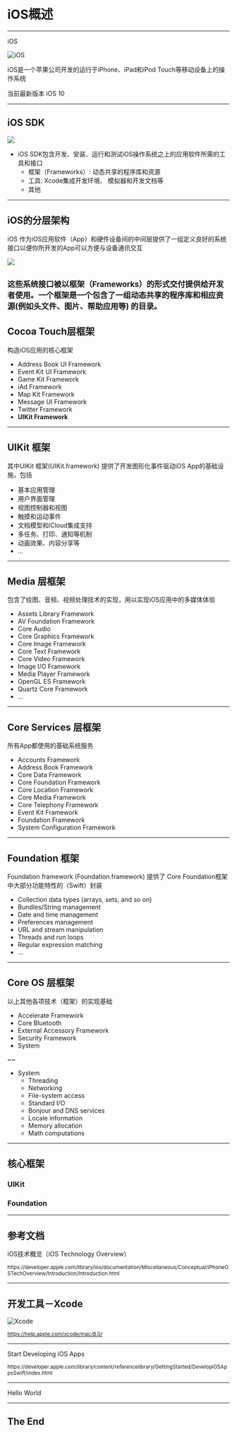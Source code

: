 

# iOS概述

---

iOS


![iOS](https://developer.apple.com/ios/images/ios-11-hero-large_2x.png) <!-- .element height="50%" -->

iOS是一个苹果公司开发的运行于iPhone、iPad和iPod Touch等移动设备上的操作系统

当前最新版本 iOS 10


---

## iOS SDK

![](https://developer.apple.com/library/content/documentation/Miscellaneous/Conceptual/iPhoneOSTechOverview/Art/iOStech_intro_2x.png) <!-- .element height="30%" width="30%" -->

- iOS SDK包含开发、安装、运行和测试iOS操作系统之上的应用软件所需的工具和接口
  - 框架（Frameworks）:  动态共享的程序库和资源
  - 工具: Xcode集成开发环境、 模拟器和开发文档等
  - 其他

---

## iOS的分层架构

iOS 作为iOS应用软件（App）和硬件设备间的中间层提供了一组定义良好的系统接口以便你所开发的App可以方便与设备通讯交互

![](https://developer.apple.com/library/content/documentation/Miscellaneous/Conceptual/iPhoneOSTechOverview/Art/SystemLayers_2x.png) <!-- .element height="30%"  -->

<small>这些系统接口被以框架（Frameworks）的形式交付提供给开发者使用。一个框架是一个包含了一组动态共享的程序库和相应资源(例如头文件、图片、帮助应用等) 的目录。</small>
---

## Cocoa Touch层框架

构造iOS应用的核心框架

- Address Book UI Framework
- Event Kit UI Framework
- Game Kit Framework
- iAd Framework
- Map Kit Framework
- Message UI Framework
- Twitter Framework
- **UIKit Framework**

---

## UIKit 框架

其中UIKit 框架(UIKit.framework) 提供了开发图形化事件驱动iOS App的基础设施，包括

- 基本应用管理
- 用户界面管理
- 视图控制器和视图
- 触摸和运动事件
- 文档模型和iCloud集成支持
- 多任务、打印、通知等机制
- 动画效果、内容分享等
- …

---

## Media 层框架

包含了绘图、音频、视频处理技术的实现，用以实现iOS应用中的多媒体体验

- Assets Library Framework
- AV Foundation Framework
- Core Audio
- Core Graphics Framework
- Core Image Framework
- Core Text Framework
- Core Video Framework
- Image I/O Framework
- Media Player Framework
- OpenGL ES Framework
- Quartz Core Framework
- …

---

## Core Services 层框架

所有App都使用的基础系统服务

- Accounts Framework
- Address Book Framework
- Core Data Framework
- Core Foundation Framework
- Core Location Framework
- Core Media Framework
- Core Telephony Framework
- Event Kit Framework
- Foundation Framework
- System Configuration Framework

---

## Foundation 框架

Foundation framework (Foundation.framework) 提供了 Core Foundation框架中大部分功能特性的（Swift）封装

- Collection data types (arrays, sets, and so on)
- Bundles/String management
- Date and time management
- Preferences management
- URL and stream manipulation
- Threads and run loops
- Regular expression matching
- …

---

## Core OS 层框架

以上其他各项技术（框架）的实现基础

- Accelerate Framework
- Core Bluetooth
- External Accessory Framework
- Security Framework
- System

~~

- System
  - Threading
  - Networking
  - File-system access
  - Standard I/O
  - Bonjour and DNS services
  - Locale information
  - Memory allocation
  - Math computations

---

## 核心框架

### UIKit
### Foundation

---

## 参考文档

iOS技术概览（iOS Technology Overview）

<small>
https://developer.apple.com/library/ios/documentation/Miscellaneous/Conceptual/iPhoneOSTechOverview/Introduction/Introduction.html</small>


---

## 开发工具－Xcode
 

![Xcode](https://help.apple.com/xcode/mac/8.0/en.lproj/GlobalArt/AppLanding.png)


<small>https://help.apple.com/xcode/mac/8.0/</small>


---

Start Developing iOS Apps

<small>
https://developer.apple.com/library/content/referencelibrary/GettingStarted/DevelopiOSAppsSwift/index.html
</small>

---

Hello World


---

## The End
